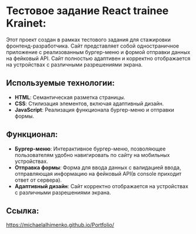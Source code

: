 # Тестовое задание React trainee Krainet: 
Этот проект создан в рамках тестового задания для стажировки фронтенд-разработчика. 
Сайт представляет собой одностраничное приложение с реализованным бургер-меню и формой отправки данных на фейковый API. 
Сайт полностью адаптивен и корректно отображается на устройствах с различными разрешениями экрана. 
## Используемые технологии:
- **HTML**: Семантическая разметка страницы.
- **CSS**: Стилизация элементов, включая адаптивный дизайн.
- **JavaScript**: Реализация функционала бургер-меню и отправки формы.
## Функционал:
- **Бургер-меню**: Интерактивное бургер-меню, позволяющее пользователям удобно навигировать по сайту на мобильных устройствах.
- **Отправка формы**: Форма для ввода данных с валидацией ввода, отправляющая информацию на фейковый API(в console приходит ответ от сервера).
- **Адаптивный дизайн**: Сайт корректно отображается на устройствах с различными разрешениями экрана. 
## Ссылка:
https://michaelalhimenko.github.io/Portfolio/
